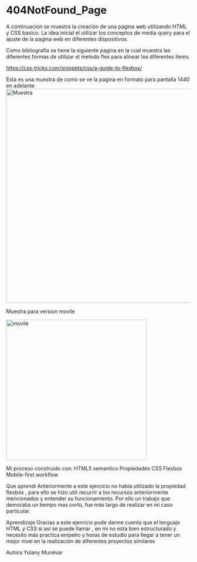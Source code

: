 # 404NotFound_Page

A continuacion se muestra la creación de una pagina web utilizando HTML y CSS basico. La idea inicial el utilizar los conceptos de media query para el ajuste de la pagina web en diferentes dispositivos. 

Como bibliografia se tiene la siguiente pagina en la cual muestra las diferentes formas de utilizar el metodo flex para alinear los diferentes items.

https://css-tricks.com/snippets/css/a-guide-to-flexbox/





Esta es una muestra de como se ve la pagina en formato para pantalla 1440 en adelante 
<img width="584" alt="Muestra" src="https://user-images.githubusercontent.com/79812118/195176149-e3527c11-d4f5-4a9e-b29b-ddbb516e6db6.png">


Muestra para version movile

<img width="383" alt="movile" src="https://user-images.githubusercontent.com/79812118/195211928-817884d0-4aee-4039-880a-813588d9b7d7.png">

Mi proceso 
construido con:
HTML5 semantico
Propiedades CSS 
Flexbox
Mobile-first workflow

Que aprendi
Anteriormente a este ejercicio no habia utilizado la propiedad flexbox , para ello se hizo utili recurrir a los recursos anteriormente mencionados y entender su funcionamiento. Por ello un trabajo que demoraba un tiempo mas corto, fue más largo de realizar en mi caso particular. 

Aprendizaje
Gracias a este ejercicio pude darme cuenta que el lenguaje HTML y CSS si asi se puede llamar , en mi no esta bien estructurado y necesito más practica empeño y horas de estudio para llegar a tener un mejor nivel en la realización de diferentes proyectos similares


Autora
Yulany Munévar

